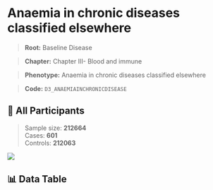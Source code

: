 # Anaemia in chronic diseases classified elsewhere

> **Root:** Baseline Disease  

> **Chapter:** Chapter III- Blood and immune  

> **Phenotype:** Anaemia in chronic diseases classified elsewhere  

> **Code:** `D3_ANAEMIAINCHRONICDISEASE`

## 🧪 All Participants  
> Sample size: **212664**  
> Cases: **601**  
> Controls: **212063**
<img src="/Sensitive/Figures/ALL/Incidence/D3_ANAEMIAINCHRONICDISEASE.png"/>

## 📊 Data Table
<CsvTableMRF src="/Sensitive/Data/ALL/Incidence/COX_D3_ANAEMIAINCHRONICDISEASE.csv"/>

